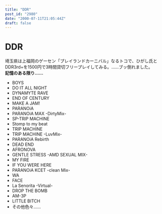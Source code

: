 ```yaml
---
title: "DDR"
post_id: "2980"
date: "2000-07-11T21:05:44Z"
draft: false
---
```


# DDR

埼玉県は上福岡のゲーセン「プレイランドカーニバル」なるトコで、ひがし氏とDDR3rd+を1500円で3時間貸切フリープレイしてみる。……ブッ倒れました。  **記憶のある限り……**

  * BOYS
  * DO IT ALL NIGHT
  * DYNAMYTE RAVE
  * END OF CENTURY
  * MAKE A JAM!
  * PARANOiA
  * PARANOiA MAX -DirtyMix-
  * SP-TRIP MACHINE
  * Stomp to my beat
  * TRIP MACHINE
  * TRIP MACHINE -LuvMix-
  * PARANOiA Rebirth
  * DEAD END
  * AFRONOVA
  * GENTLE STRESS -AMD SEXUAL MIX-
  * MY FIRE
  * IF YOU WERE HERE
  * PARANOiA KCET -clean Mix-
  * WA
  * FACE
  * La Senorita -Virtual-
  * DROP THE BOMB
  * AM-3P
  * LITTLE BITCH
  * その他色々……
